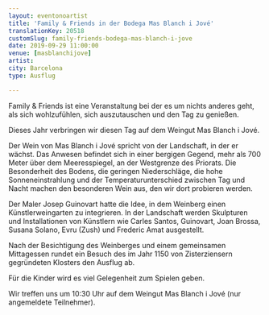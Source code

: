 ```yaml
---
layout: eventonoartist
title: 'Family & Friends in der Bodega Mas Blanch i Jové'
translationKey: 20518
customSlug: family-friends-bodega-mas-blanch-i-jove
date: 2019-09-29 11:00:00
venue: [masblanchijove]
artist: 
city: Barcelona
type: Ausflug

---
```

Family &amp; Friends ist eine Veranstaltung bei der es um nichts anderes geht, als sich wohlzufühlen, sich auszutauschen und den Tag zu genießen.

Dieses Jahr verbringen wir diesen Tag auf dem Weingut Mas Blanch i Jové.

Der Wein von Mas Blanch i Jové spricht von der Landschaft, in der er wächst. Das Anwesen befindet sich in einer bergigen Gegend, mehr als 700 Meter über dem Meeresspiegel, an der Westgrenze des Priorats. Die Besonderheit des Bodens, die geringen Niederschläge, die hohe Sonneneinstrahlung und der Temperaturunterschied zwischen Tag und Nacht machen den besonderen Wein aus, den wir dort probieren werden.

Der Maler Josep Guinovart hatte die Idee, in dem Weinberg einen Künstlerweingarten zu integrieren. In der Landschaft werden Skulpturen und Installationen von Künstlern wie Carles Santos, Guinovart, Joan Brossa, Susana Solano, Evru (Zush) und Frederic Amat ausgestellt.

Nach der Besichtigung des Weinberges und einem gemeinsamen Mittagessen rundet ein Besuch des im Jahr 1150 von Zisterziensern gegründeten Klosters den Ausflug ab.

Für die Kinder wird es viel Gelegenheit zum Spielen geben.

Wir treffen uns um 10:30 Uhr auf dem Weingut Mas Blanch i Jové (nur angemeldete Teilnehmer).
